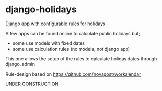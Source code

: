 # django-holidays
Django app with configurable rules for holidays

A few apps can be found online to calculate public holidays but;
* some use models with fixed dates
* some use calculation rules (no models, not django app)

This one allows the setup of the rules to calculate holiday dates through django_admin

Rule-design based on https://github.com/novapost/workalendar

UNDER CONSTRUCTION
